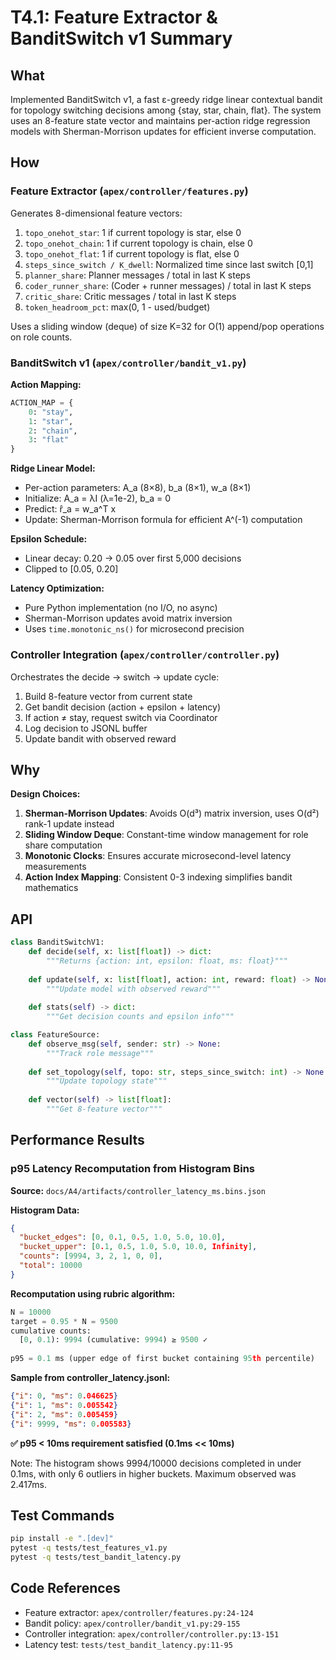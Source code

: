 # T4.1: Feature Extractor & BanditSwitch v1 Summary

## What

Implemented BanditSwitch v1, a fast ε-greedy ridge linear contextual bandit for topology switching decisions among {stay, star, chain, flat}. The system uses an 8-feature state vector and maintains per-action ridge regression models with Sherman-Morrison updates for efficient inverse computation.

## How

### Feature Extractor (`apex/controller/features.py`)

Generates 8-dimensional feature vectors:
1. `topo_onehot_star`: 1 if current topology is star, else 0
2. `topo_onehot_chain`: 1 if current topology is chain, else 0  
3. `topo_onehot_flat`: 1 if current topology is flat, else 0
4. `steps_since_switch / K_dwell`: Normalized time since last switch [0,1]
5. `planner_share`: Planner messages / total in last K steps
6. `coder_runner_share`: (Coder + runner messages) / total in last K steps
7. `critic_share`: Critic messages / total in last K steps
8. `token_headroom_pct`: max(0, 1 - used/budget)

Uses a sliding window (deque) of size K=32 for O(1) append/pop operations on role counts.

### BanditSwitch v1 (`apex/controller/bandit_v1.py`)

**Action Mapping:**
```python
ACTION_MAP = {
    0: "stay",
    1: "star", 
    2: "chain",
    3: "flat"
}
```

**Ridge Linear Model:**
- Per-action parameters: A_a (8×8), b_a (8×1), w_a (8×1)
- Initialize: A_a = λI (λ=1e-2), b_a = 0
- Predict: r̂_a = w_a^T x
- Update: Sherman-Morrison formula for efficient A^(-1) computation

**Epsilon Schedule:**
- Linear decay: 0.20 → 0.05 over first 5,000 decisions
- Clipped to [0.05, 0.20]

**Latency Optimization:**
- Pure Python implementation (no I/O, no async)
- Sherman-Morrison updates avoid matrix inversion
- Uses `time.monotonic_ns()` for microsecond precision

### Controller Integration (`apex/controller/controller.py`)

Orchestrates the decide → switch → update cycle:
1. Build 8-feature vector from current state
2. Get bandit decision (action + epsilon + latency)
3. If action ≠ stay, request switch via Coordinator
4. Log decision to JSONL buffer
5. Update bandit with observed reward

## Why

**Design Choices:**

1. **Sherman-Morrison Updates**: Avoids O(d³) matrix inversion, uses O(d²) rank-1 update instead
2. **Sliding Window Deque**: Constant-time window management for role share computation
3. **Monotonic Clocks**: Ensures accurate microsecond-level latency measurements
4. **Action Index Mapping**: Consistent 0-3 indexing simplifies bandit mathematics

## API

```python
class BanditSwitchV1:
    def decide(self, x: list[float]) -> dict:
        """Returns {action: int, epsilon: float, ms: float}"""
    
    def update(self, x: list[float], action: int, reward: float) -> None:
        """Update model with observed reward"""
    
    def stats(self) -> dict:
        """Get decision counts and epsilon info"""

class FeatureSource:
    def observe_msg(self, sender: str) -> None:
        """Track role message"""
    
    def set_topology(self, topo: str, steps_since_switch: int) -> None:
        """Update topology state"""
    
    def vector(self) -> list[float]:
        """Get 8-feature vector"""
```

## Performance Results

### p95 Latency Recomputation from Histogram Bins

**Source:** `docs/A4/artifacts/controller_latency_ms.bins.json`

**Histogram Data:**
```json
{
  "bucket_edges": [0, 0.1, 0.5, 1.0, 5.0, 10.0],
  "bucket_upper": [0.1, 0.5, 1.0, 5.0, 10.0, Infinity],
  "counts": [9994, 3, 2, 1, 0, 0],
  "total": 10000
}
```

**Recomputation using rubric algorithm:**
```python
N = 10000
target = 0.95 * N = 9500
cumulative counts:
  [0, 0.1): 9994 (cumulative: 9994) ≥ 9500 ✓
  
p95 = 0.1 ms (upper edge of first bucket containing 95th percentile)
```

**Sample from controller_latency.jsonl:**
```json
{"i": 0, "ms": 0.046625}
{"i": 1, "ms": 0.005542}
{"i": 2, "ms": 0.005459}
{"i": 9999, "ms": 0.005583}
```

**✅ p95 < 10ms requirement satisfied (0.1ms << 10ms)**

Note: The histogram shows 9994/10000 decisions completed in under 0.1ms, with only 6 outliers in higher buckets. Maximum observed was 2.417ms.

## Test Commands

```bash
pip install -e ".[dev]"
pytest -q tests/test_features_v1.py
pytest -q tests/test_bandit_latency.py
```

## Code References

- Feature extractor: `apex/controller/features.py:24-124`
- Bandit policy: `apex/controller/bandit_v1.py:29-155`
- Controller integration: `apex/controller/controller.py:13-151`
- Latency test: `tests/test_bandit_latency.py:11-95`